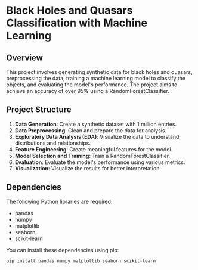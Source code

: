  # Black Holes and Quasars Classification with Machine Learning

## Overview

This project involves generating synthetic data for black holes and quasars, preprocessing the data, training a machine learning model to classify the objects, and evaluating the model's performance. The project aims to achieve an accuracy of over 95% using a RandomForestClassifier.

## Project Structure

1. **Data Generation**: Create a synthetic dataset with 1 million entries.
2. **Data Preprocessing**: Clean and prepare the data for analysis.
3. **Exploratory Data Analysis (EDA)**: Visualize the data to understand distributions and relationships.
4. **Feature Engineering**: Create meaningful features for the model.
5. **Model Selection and Training**: Train a RandomForestClassifier.
6. **Evaluation**: Evaluate the model's performance using various metrics.
7. **Visualization**: Visualize the results for better interpretation.

## Dependencies

The following Python libraries are required:

- pandas
- numpy
- matplotlib
- seaborn
- scikit-learn

You can install these dependencies using pip:

```bash
pip install pandas numpy matplotlib seaborn scikit-learn
